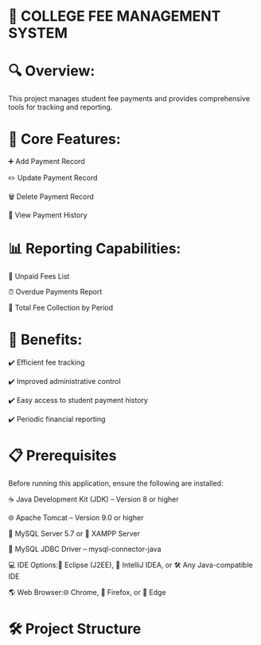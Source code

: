 # 📘 COLLEGE FEE MANAGEMENT SYSTEM
# 🔍 Overview:
This project manages student fee payments and provides comprehensive tools for tracking and reporting.

# 💼 Core Features:

➕ Add Payment Record

✏️ Update Payment Record

🗑️ Delete Payment Record

📄 View Payment History

# 📊 Reporting Capabilities:

📌 Unpaid Fees List

⏰ Overdue Payments Report

📆 Total Fee Collection by Period

# 🧾 Benefits:

✔️ Efficient fee tracking

✔️ Improved administrative control

✔️ Easy access to student payment history

✔️ Periodic financial reporting

# 📋 Prerequisites
Before running this application, ensure the following are installed:

☕ Java Development Kit (JDK) – Version 8 or higher

🌐 Apache Tomcat – Version 9.0 or higher

🐬 MySQL Server 5.7 or 🧰 XAMPP Server

🔌 MySQL JDBC Driver – mysql-connector-java

💻 IDE Options:🧠 Eclipse (J2EE), 🚀 IntelliJ IDEA, or 🛠️ Any Java-compatible IDE
  
🌎 Web Browser:🌐 Chrome, 🦊 Firefox, or 🧭 Edge

# 🛠️ Project Structure

